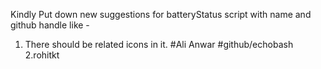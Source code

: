 Kindly Put down new suggestions for batteryStatus script with name and github handle like -
1. There should be related icons in it. #Ali Anwar #github/echobash
2.rohitkt

